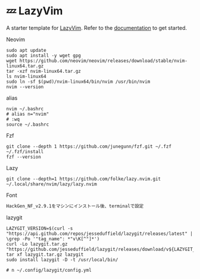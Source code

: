 # 💤 LazyVim

A starter template for [LazyVim](https://github.com/LazyVim/LazyVim).
Refer to the [documentation](https://lazyvim.github.io/installation) to get started.

Neovim
```
sudo apt update
sudo apt install -y wget gpg
wget https://github.com/neovim/neovim/releases/download/stable/nvim-linux64.tar.gz
tar -xzf nvim-linux64.tar.gz
ls nvim-linux64
sudo ln -sf $(pwd)/nvim-linux64/bin/nvim /usr/bin/nvim
nvim --version
```

alias
```
nvim ~/.bashrc
# alias n="nvim"
# :wq
source ~/.bashrc
```

Fzf
```
git clone --depth 1 https://github.com/junegunn/fzf.git ~/.fzf
~/.fzf/install
fzf --version
```

Lazy
```
git clone --depth=1 https://github.com/folke/lazy.nvim.git ~/.local/share/nvim/lazy/lazy.nvim
```

Font
```md
HackGen_NF_v2.9.1をマシンにインストール後、terminalで設定
```


lazygit
```
LAZYGIT_VERSION=$(curl -s "https://api.github.com/repos/jesseduffield/lazygit/releases/latest" | \grep -Po '"tag_name": *"v\K[^"]*')
curl -Lo lazygit.tar.gz "https://github.com/jesseduffield/lazygit/releases/download/v${LAZYGIT_VERSION}/lazygit_${LAZYGIT_VERSION}_Linux_x86_64.tar.gz"
tar xf lazygit.tar.gz lazygit
sudo install lazygit -D -t /usr/local/bin/

# n ~/.config/lazygit/config.yml
```
